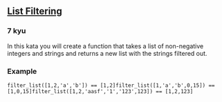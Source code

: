<h2><a href=https://www.codewars.com/kata/53dbd5315a3c69eed20002dd/train/python target="_blank">List Filtering</a></h2><h3>7 kyu</h3><p>In this kata you will create a function that takes a list of non-negative integers and strings and returns a new list with the strings filtered out.</p><h3 id="example">Example</h3><pre><code class="language-python"><span class="cm-variable">filter_list</span>([<span class="cm-number">1</span>,<span class="cm-number">2</span>,<span class="cm-string">'a'</span>,<span class="cm-string">'b'</span>]) <span class="cm-operator">==</span> [<span class="cm-number">1</span>,<span class="cm-number">2</span>]<span class="cm-variable">filter_list</span>([<span class="cm-number">1</span>,<span class="cm-string">'a'</span>,<span class="cm-string">'b'</span>,<span class="cm-number">0</span>,<span class="cm-number">15</span>]) <span class="cm-operator">==</span> [<span class="cm-number">1</span>,<span class="cm-number">0</span>,<span class="cm-number">15</span>]<span class="cm-variable">filter_list</span>([<span class="cm-number">1</span>,<span class="cm-number">2</span>,<span class="cm-string">'aasf'</span>,<span class="cm-string">'1'</span>,<span class="cm-string">'123'</span>,<span class="cm-number">123</span>]) <span class="cm-operator">==</span> [<span class="cm-number">1</span>,<span class="cm-number">2</span>,<span class="cm-number">123</span>]</code></pre><pre style="display: none;"><code class="language-csharp"><span class="cm-variable">ListFilterer</span>.<span class="cm-variable">GetIntegersFromList</span>(<span class="cm-keyword">new</span> <span class="cm-variable">List</span><span class="cm-operator">&lt;</span><span class="cm-type">object</span><span class="cm-operator">&gt;</span>(){<span class="cm-number">1</span>, <span class="cm-number">2</span>, <span class="cm-string">"a"</span>, <span class="cm-string">"b"</span>}) <span class="cm-operator">=&gt;</span> {<span class="cm-number">1</span>, <span class="cm-number">2</span>}<span class="cm-variable">ListFilterer</span>.<span class="cm-variable">GetIntegersFromList</span>(<span class="cm-keyword">new</span> <span class="cm-variable">List</span><span class="cm-operator">&lt;</span><span class="cm-type">object</span><span class="cm-operator">&gt;</span>(){<span class="cm-number">1</span>, <span class="cm-string">"a"</span>, <span class="cm-string">"b"</span>, <span class="cm-number">0</span>, <span class="cm-number">15</span>}) <span class="cm-operator">=&gt;</span> {<span class="cm-number">1</span>, <span class="cm-number">0</span>, <span class="cm-number">15</span>}<span class="cm-variable">ListFilterer</span>.<span class="cm-variable">GetIntegersFromList</span>(<span class="cm-keyword">new</span> <span class="cm-variable">List</span><span class="cm-operator">&lt;</span><span class="cm-type">object</span><span class="cm-operator">&gt;</span>(){<span class="cm-number">1</span>, <span class="cm-number">2</span>, <span class="cm-string">"a"</span>, <span class="cm-string">"b"</span>, <span class="cm-string">"aasf"</span>, <span class="cm-string">"1"</span>, <span class="cm-string">"123"</span>, <span class="cm-number">123</span>}) <span class="cm-operator">=&gt;</span> {<span class="cm-number">1</span>, <span class="cm-number">2</span>, <span class="cm-number">231</span>}</code></pre><pre style="display: none;"><code class="language-factor"><span class="cm-keyword">{</span> <span class="cm-number">1 2</span> <span class="cm-string">"</span><span class="cm-string">a"</span> <span class="cm-string">"</span><span class="cm-string">b"</span> <span class="cm-keyword">}</span> <span class="cm-variable">filter-seq</span> <span class="cm-comment">! { 1 2 }</span><span class="cm-keyword">{</span> <span class="cm-number">1</span> <span class="cm-string">"</span><span class="cm-string">a"</span> <span class="cm-string">"</span><span class="cm-string">b"</span> <span class="cm-number">0 15</span> <span class="cm-keyword">}</span> <span class="cm-variable">filter-seq</span> <span class="cm-comment">! { 1 0 15 }</span><span class="cm-keyword">{</span> <span class="cm-number">1 2</span> <span class="cm-string">"</span><span class="cm-string">aasf"</span> <span class="cm-string">"</span><span class="cm-string">1"</span> <span class="cm-string">"</span><span class="cm-string">123"</span> <span class="cm-number">123</span> <span class="cm-keyword">}</span> <span class="cm-variable">filter-seq</span> <span class="cm-comment">! { 1 2 123 }</span></code></pre><pre style="display: none;"><code class="language-java"><span class="cm-variable">Kata</span>.<span class="cm-variable">filterList</span>(<span class="cm-variable">List</span>.<span class="cm-variable">of</span>(<span class="cm-number">1</span>, <span class="cm-number">2</span>, <span class="cm-string">"a"</span>, <span class="cm-string">"b"</span>)) <span class="cm-operator">=&gt;</span> <span class="cm-variable">List</span>.<span class="cm-variable">of</span>(<span class="cm-number">1</span>,<span class="cm-number">2</span>)<span class="cm-variable">Kata</span>.<span class="cm-variable">filterList</span>(<span class="cm-variable">List</span>.<span class="cm-variable">of</span>(<span class="cm-number">1</span>, <span class="cm-string">"a"</span>, <span class="cm-string">"b"</span>, <span class="cm-number">0</span>, <span class="cm-number">15</span>)) <span class="cm-operator">=&gt;</span> <span class="cm-variable">List</span>.<span class="cm-variable">of</span>(<span class="cm-number">1</span>,<span class="cm-number">0</span>,<span class="cm-number">15</span>)<span class="cm-variable">Kata</span>.<span class="cm-variable">filterList</span>(<span class="cm-variable">List</span>.<span class="cm-variable">of</span>(<span class="cm-number">1</span>, <span class="cm-number">2</span>, <span class="cm-string">"a"</span>, <span class="cm-string">"b"</span>, <span class="cm-string">"aasf"</span>, <span class="cm-string">"1"</span>, <span class="cm-string">"123"</span>, <span class="cm-number">123</span>)) <span class="cm-operator">=&gt;</span> <span class="cm-variable">List</span>.<span class="cm-variable">of</span>(<span class="cm-number">1</span>, <span class="cm-number">2</span>, <span class="cm-number">123</span>)</code></pre><pre style="display: none;"><code class="language-scala"><span class="cm-variable">filterList</span>(<span class="cm-type">List</span>(<span class="cm-number">1</span>, <span class="cm-number">2</span>, <span class="cm-string">"a"</span>, <span class="cm-string">"b"</span>)) <span class="cm-operator">==</span> <span class="cm-type">List</span>(<span class="cm-number">1</span>, <span class="cm-number">2</span>)<span class="cm-variable">filterList</span>(<span class="cm-type">List</span>(<span class="cm-number">1</span>, <span class="cm-string">"a"</span>, <span class="cm-string">"b"</span>, <span class="cm-number">0</span>, <span class="cm-number">15</span>)) <span class="cm-operator">==</span> <span class="cm-type">List</span>(<span class="cm-number">1</span>, <span class="cm-number">0</span>, <span class="cm-number">15</span>)<span class="cm-variable">filterList</span>(<span class="cm-type">List</span>(<span class="cm-number">1</span>, <span class="cm-number">2</span>, <span class="cm-string">"aasf"</span>, <span class="cm-string">"1"</span>, <span class="cm-string">"123"</span>, <span class="cm-number">123</span>)) <span class="cm-operator">==</span> <span class="cm-type">List</span>(<span class="cm-number">1</span>, <span class="cm-number">2</span>, <span class="cm-number">123</span>)</code></pre><pre style="display: none;"><code class="language-kotlin"><span class="cm-variable">filterList</span>(<span class="cm-variable">ListOf</span>(<span class="cm-number">1</span>, <span class="cm-number">2</span>, <span class="cm-string">"a"</span>, <span class="cm-string">"b"</span>)) <span class="cm-operator">==</span> [<span class="cm-number">1</span>, <span class="cm-number">2</span>]<span class="cm-variable">filterList</span>(<span class="cm-variable">ListOf</span>(<span class="cm-number">1</span>, <span class="cm-string">"a"</span>, <span class="cm-string">"b"</span>, <span class="cm-number">0</span>, <span class="cm-number">15</span>)) <span class="cm-operator">==</span> [<span class="cm-number">1</span>, <span class="cm-number">0</span>, <span class="cm-number">15</span>]<span class="cm-variable">filterList</span>(<span class="cm-variable">ListOf</span>(<span class="cm-number">1</span>, <span class="cm-number">2</span>, <span class="cm-string">"a"</span>, <span class="cm-string">"b"</span>, <span class="cm-string">"aasf"</span>, <span class="cm-string">"1"</span>, <span class="cm-string">"123"</span>, <span class="cm-number">123</span>)) <span class="cm-operator">==</span> [<span class="cm-number">1</span>, <span class="cm-number">2</span>, <span class="cm-number">123</span>]</code></pre>